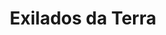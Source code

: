 ---
Numero: 249
title: Exilados da Terra
Autor: Ben Bova
Co-autor: 
Ano-de-Publicacao: 1978
Titulo-original: Exiled From Earth
Tradutor: Eurico da Fonseca
Co-tradutor: 
Ano-de-edicao: 1971
alias: Ben-Bova
Autor2-alias: 
Tradutor1-alias: Eurico-da-Fonseca
Tradutor2-alias: 
Titulo-link: 249-Exilados-da-Terra
Capa: Manuel Dias
pags: 187
Capa-link: Manuel-Dias
---